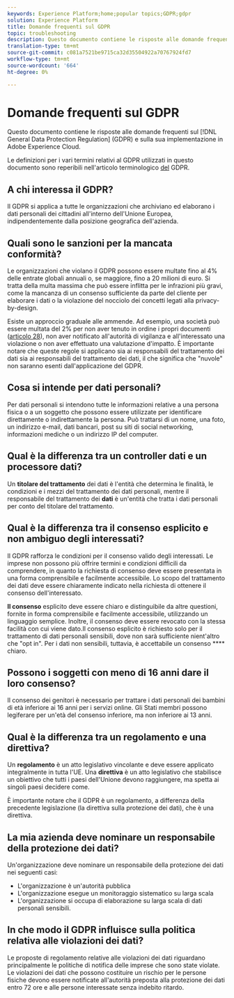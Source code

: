 ```yaml
---
keywords: Experience Platform;home;popular topics;GDPR;gdpr
solution: Experience Platform
title: Domande frequenti sul GDPR
topic: troubleshooting
description: Questo documento contiene le risposte alle domande frequenti sul Regolamento generale sulla protezione dei dati (General Data Protection Regulation, GDPR) e sulla sua implementazione in Adobe Experience Cloud.
translation-type: tm+mt
source-git-commit: c081a7521be9715ca32d35504922a70767924fd7
workflow-type: tm+mt
source-wordcount: '664'
ht-degree: 0%

---
```



# Domande frequenti sul GDPR

Questo documento contiene le risposte alle domande frequenti sul [!DNL General Data Protection Regulation] (GDPR) e sulla sua implementazione in Adobe Experience Cloud.

Le definizioni per i vari termini relativi al GDPR utilizzati in questo documento sono reperibili nell&#39;articolo terminologico [del](terminology.md) GDPR.

## A chi interessa il GDPR?

Il GDPR si applica a tutte le organizzazioni che archiviano ed elaborano i dati personali dei cittadini all&#39;interno dell&#39;Unione Europea, indipendentemente dalla posizione geografica dell&#39;azienda.

## Quali sono le sanzioni per la mancata conformità?

Le organizzazioni che violano il GDPR possono essere multate fino al 4% delle entrate globali annuali o, se maggiore, fino a 20 milioni di euro. Si tratta della multa massima che può essere inflitta per le infrazioni più gravi, come la mancanza di un consenso sufficiente da parte del cliente per elaborare i dati o la violazione del nocciolo dei concetti legati alla privacy-by-design.

Esiste un approccio graduale alle ammende. Ad esempio, una società può essere multata del 2% per non aver tenuto in ordine i propri documenti ([articolo 28](http://www.privacy-regulation.eu/en/article-28-processor-GDPR.htm)), non aver notificato all&#39;autorità di vigilanza e all&#39;interessato una violazione o non aver effettuato una valutazione d&#39;impatto. È importante notare che queste regole si applicano sia ai responsabili del trattamento dei dati sia ai responsabili del trattamento dei dati, il che significa che &quot;nuvole&quot; non saranno esenti dall&#39;applicazione del GDPR.

## Cosa si intende per dati personali?

Per dati personali si intendono tutte le informazioni relative a una persona fisica o a un soggetto che possono essere utilizzate per identificare direttamente o indirettamente la persona. Può trattarsi di un nome, una foto, un indirizzo e-mail, dati bancari, post su siti di social networking, informazioni mediche o un indirizzo IP del computer.

## Qual è la differenza tra un controller dati e un processore dati?

Un **titolare del trattamento** dei dati è l&#39;entità che determina le finalità, le condizioni e i mezzi del trattamento dei dati personali, mentre il responsabile del trattamento dei **dati** è un&#39;entità che tratta i dati personali per conto del titolare del trattamento.

## Qual è la differenza tra il consenso esplicito e non ambiguo degli interessati?

Il GDPR rafforza le condizioni per il consenso valido degli interessati. Le imprese non possono più offrire termini e condizioni difficili da comprendere, in quanto la richiesta di consenso deve essere presentata in una forma comprensibile e facilmente accessibile. Lo scopo del trattamento dei dati deve essere chiaramente indicato nella richiesta di ottenere il consenso dell&#39;interessato.

**Il consenso** esplicito deve essere chiaro e distinguibile da altre questioni, fornite in forma comprensibile e facilmente accessibile, utilizzando un linguaggio semplice. Inoltre, il consenso deve essere revocato con la stessa facilità con cui viene dato. &#x200B; Il consenso esplicito è richiesto solo per il trattamento di dati personali sensibili, dove non sarà sufficiente nient&#39;altro che &quot;opt in&quot;. Per i dati non sensibili, tuttavia, è accettabile un consenso **** chiaro.

## Possono i soggetti con meno di 16 anni dare il loro consenso?

Il consenso dei genitori è necessario per trattare i dati personali dei bambini di età inferiore ai 16 anni per i servizi online. Gli Stati membri possono legiferare per un&#39;età del consenso inferiore, ma non inferiore ai 13 anni.

## Qual è la differenza tra un regolamento e una direttiva?

Un **regolamento** è un atto legislativo vincolante e deve essere applicato integralmente in tutta l&#39;UE. Una **direttiva** è un atto legislativo che stabilisce un obiettivo che tutti i paesi dell&#39;Unione devono raggiungere, ma spetta ai singoli paesi decidere come.

È importante notare che il GDPR è un regolamento, a differenza della precedente legislazione (la direttiva sulla protezione dei dati), che è una direttiva.

## La mia azienda deve nominare un responsabile della protezione dei dati?

Un&#39;organizzazione deve nominare un responsabile della protezione dei dati nei seguenti casi:

* L&#39;organizzazione è un&#39;autorità pubblica
* L&#39;organizzazione esegue un monitoraggio sistematico su larga scala
* L&#39;organizzazione si occupa di elaborazione su larga scala di dati personali sensibili.

## In che modo il GDPR influisce sulla politica relativa alle violazioni dei dati?

Le proposte di regolamento relative alle violazioni dei dati riguardano principalmente le politiche di notifica delle imprese che sono state violate. Le violazioni dei dati che possono costituire un rischio per le persone fisiche devono essere notificate all&#39;autorità preposta alla protezione dei dati entro 72 ore e alle persone interessate senza indebito ritardo.